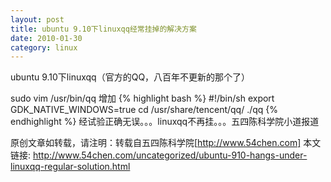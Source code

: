 ```yaml
---
layout: post
title: ubuntu 9.10下linuxqq经常挂掉的解决方案
date: 2010-01-30
category: linux
---
```


ubuntu 9.10下linuxqq（官方的QQ，八百年不更新的那个了）

sudo vim /usr/bin/qq
增加
{% highlight bash %}
#!/bin/sh
export GDK_NATIVE_WINDOWS=true
cd /usr/share/tencent/qq/
./qq
{% endhighlight %}
经试验正确无误。。。linuxqq不再挂。。。五四陈科学院小道报道

原创文章如转载，请注明：转载自五四陈科学院[<a href="http://www.54chen.com]/">http://www.54chen.com]</a>
本文链接: 
<a href="http://www.54chen.com/uncategorized/ubuntu-910-hangs-under-linuxqq-regular-solution.html">http://www.54chen.com/uncategorized/ubuntu-910-hangs-under-linuxqq-regular-solution.html</a>

